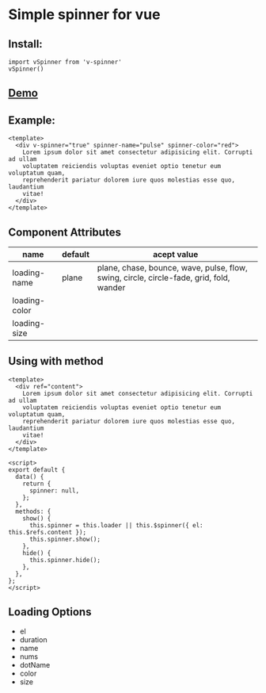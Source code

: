 # Simple spinner for vue

## Install:

```
import vSpinner from 'v-spinner'
vSpinner()
```

## [Demo](https://nguyenduclong-ict.github.io/vue-spinner/)

## Example:

```vue
<template>
  <div v-spinner="true" spinner-name="pulse" spinner-color="red">
    Lorem ipsum dolor sit amet consectetur adipisicing elit. Corrupti ad ullam
    voluptatem reiciendis voluptas eveniet optio tenetur eum voluptatum quam,
    reprehenderit pariatur dolorem iure quos molestias esse quo, laudantium
    vitae!
  </div>
</template>
```

## Component Attributes

| name          | default | acept value                                                                             |
| ------------- | ------- | --------------------------------------------------------------------------------------- |
| loading-name  | plane   | plane, chase, bounce, wave, pulse, flow, swing, circle, circle-fade, grid, fold, wander |
| loading-color |         |                                                                                         |
| loading-size  |         |                                                                                         |

## Using with method

```vue
<template>
  <div ref="content">
    Lorem ipsum dolor sit amet consectetur adipisicing elit. Corrupti ad ullam
    voluptatem reiciendis voluptas eveniet optio tenetur eum voluptatum quam,
    reprehenderit pariatur dolorem iure quos molestias esse quo, laudantium
    vitae!
  </div>
</template>

<script>
export default {
  data() {
    return {
      spinner: null,
    };
  },
  methods: {
    show() {
      this.spinner = this.loader || this.$spinner({ el: this.$refs.content });
      this.spinner.show();
    },
    hide() {
      this.spinner.hide();
    },
  },
};
</script>
```

## Loading Options

- el
- duration
- name
- nums
- dotName
- color
- size
